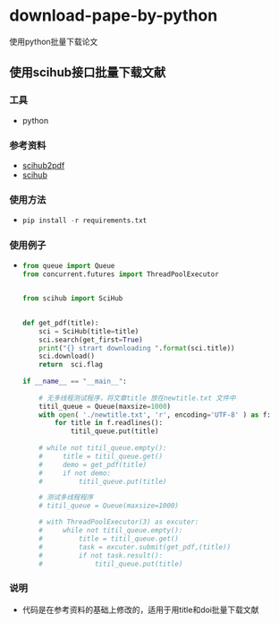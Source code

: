 # download-pape-by-python
使用python批量下载论文
##  使用scihub接口批量下载文献

### 工具

* python

### 参考资料

* [scihub2pdf](https://github.com/bibcure/scihub2pdf)
* [scihub](https://github.com/zaytoun/scihub.py)

### 使用方法

* ```python
  pip install -r requirements.txt
  ```

### 使用例子

* ```python
  from queue import Queue
  from concurrent.futures import ThreadPoolExecutor
  
  
  from scihub import SciHub
  
      
  def get_pdf(title):
      sci = SciHub(title=title)
      sci.search(get_first=True)
      print("{} strart downloading ".format(sci.title))
      sci.download()
      return  sci.flag
       
  if __name__ == "__main__":
      
      # 无多线程测试程序，将文章title 放在newtitle.txt 文件中
      titil_queue = Queue(maxsize=1000)
      with open( './newtitle.txt', 'r', encoding='UTF-8' ) as f:
          for title in f.readlines():
              titil_queue.put(title)
      
      # while not titil_queue.empty():
      #     title = titil_queue.get()
      #     demo = get_pdf(title)
      #     if not demo:
      #         titil_queue.put(title)
  
      # 测试多线程程序 
      # titil_queue = Queue(maxsize=1000)
  
      # with ThreadPoolExecutor(3) as excuter:
      #     while not titil_queue.empty():
      #         title = titil_queue.get()
      #         task = excuter.submit(get_pdf,(title))
      #         if not task.result():
      #             titil_queue.put(title)
  
  ```



### 说明

* 代码是在参考资料的基础上修改的，适用于用title和doi批量下载文献


